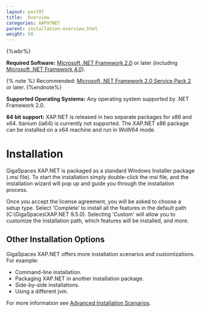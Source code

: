 ```yaml
---
layout: post97
title:  Overview
categories: XAP97NET
parent: installation-overview.html
weight: 50
---
```


{%wbr%}

**Required Software:** [Microsoft .NET Framework 2.0](http://msdn.microsoft.com/en-us/netframework/aa731542.aspx) or later (including  [Microsoft .NET Framework 4.0](http://msdn.microsoft.com/en-us/netframework/aa569263.aspx)).

{% note %}
Recommended: [Microsoft .NET Framework 2.0 Service Pack 2](http://www.microsoft.com/downloads/details.aspx?familyid=5B2C0358-915B-4EB5-9B1D-10E506DA9D0F&displaylang=en) or later.
{%endnote%}

**Supported Operating Systems:** Any operating system supported by .NET Framework 2.0.

**64 bit support:** XAP.NET is released in two separate packages for x86 and x64. Itanium (ia64) is currently not supported. The XAP.NET x86 package can be installed on a x64 machine and run in WoW64 mode.

#  Installation

GigaSpaces XAP.NET is packaged as a standard Windows Installer package (.msi file). To start the installation simply double-click the msi file, and the installation wizard will pop up and guide you through the installation process.

Once you accept the license agreement, you will be asked to choose a setup type. Select 'Complete' to install all the features in the default path (C:\GigaSpaces\XAP.NET 9.5.0). Selecting 'Custom' will allow you to customize the installation path, which features will be installed, and more.

## Other Installation Options

GigaSpaces XAP.NET offers more installation scenarios and customizations. For example:

- Command-line installation.
- Packaging XAP.NET in another installation package.
- Side-by-side installations.
- Using a different jvm.

For more information see [Advanced Installation Scenarios](./advanced-installation-scenarios.html).

